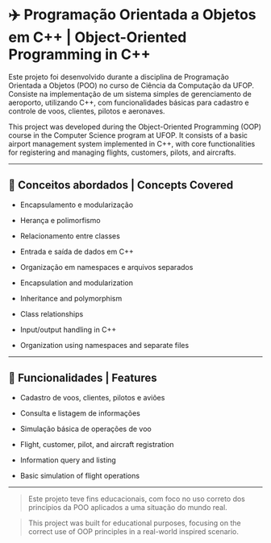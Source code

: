 # ✈️ Programação Orientada a Objetos em C++ | Object-Oriented Programming in C++

Este projeto foi desenvolvido durante a disciplina de Programação Orientada a Objetos (POO) no curso de Ciência da Computação da UFOP. Consiste na implementação de um sistema simples de gerenciamento de aeroporto, utilizando C++, com funcionalidades básicas para cadastro e controle de voos, clientes, pilotos e aeronaves.

This project was developed during the Object-Oriented Programming (OOP) course in the Computer Science program at UFOP. It consists of a basic airport management system implemented in C++, with core functionalities for registering and managing flights, customers, pilots, and aircrafts.

---

## 🧩 Conceitos abordados | Concepts Covered

- Encapsulamento e modularização  
- Herança e polimorfismo  
- Relacionamento entre classes  
- Entrada e saída de dados em C++  
- Organização em namespaces e arquivos separados

- Encapsulation and modularization  
- Inheritance and polymorphism  
- Class relationships  
- Input/output handling in C++  
- Organization using namespaces and separate files

---

## 🧪 Funcionalidades | Features

- Cadastro de voos, clientes, pilotos e aviões  
- Consulta e listagem de informações  
- Simulação básica de operações de voo

- Flight, customer, pilot, and aircraft registration  
- Information query and listing  
- Basic simulation of flight operations

---

> Este projeto teve fins educacionais, com foco no uso correto dos princípios da POO aplicados a uma situação do mundo real.

> This project was built for educational purposes, focusing on the correct use of OOP principles in a real-world inspired scenario.

